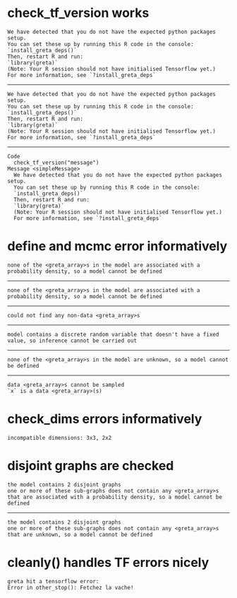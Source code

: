 # check_tf_version works

    We have detected that you do not have the expected python packages setup.
    You can set these up by running this R code in the console:
    `install_greta_deps()`
    Then, restart R and run:
    `library(greta)`
    (Note: Your R session should not have initialised Tensorflow yet.)
    For more information, see `?install_greta_deps`

---

    We have detected that you do not have the expected python packages setup.
    You can set these up by running this R code in the console:
    `install_greta_deps()`
    Then, restart R and run:
    `library(greta)`
    (Note: Your R session should not have initialised Tensorflow yet.)
    For more information, see `?install_greta_deps`

---

    Code
      check_tf_version("message")
    Message <simpleMessage>
      We have detected that you do not have the expected python packages setup.
      You can set these up by running this R code in the console:
      `install_greta_deps()`
      Then, restart R and run:
      `library(greta)`
      (Note: Your R session should not have initialised Tensorflow yet.)
      For more information, see `?install_greta_deps`

# define and mcmc error informatively

    none of the <greta_array>s in the model are associated with a probability density, so a model cannot be defined

---

    none of the <greta_array>s in the model are associated with a probability density, so a model cannot be defined

---

    could not find any non-data <greta_array>s

---

    model contains a discrete random variable that doesn't have a fixed value, so inference cannot be carried out

---

    none of the <greta_array>s in the model are unknown, so a model cannot be defined

---

    data <greta_array>s cannot be sampled
    `x` is a data <greta_array>(s)

# check_dims errors informatively

    incompatible dimensions: 3x3, 2x2

# disjoint graphs are checked

    the model contains 2 disjoint graphs
    one or more of these sub-graphs does not contain any <greta_array>s that are associated with a probability density, so a model cannot be defined

---

    the model contains 2 disjoint graphs
    one or more of these sub-graphs does not contain any <greta_array>s that are unknown, so a model cannot be defined

# cleanly() handles TF errors nicely

    greta hit a tensorflow error:
    Error in other_stop(): Fetchez la vache!

